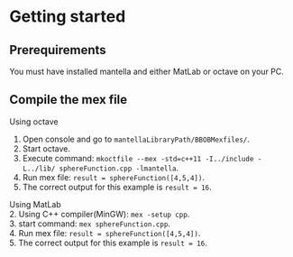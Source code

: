 Getting started
===============
Prerequirements
-------------------
You must have installed mantella and either MatLab or octave on your PC.  

Compile the mex file
------------------------
Using octave  
1. Open console and go to `mantellaLibraryPath/BBOBMexfiles/`.  
2. Start octave.  
3. Execute command: `mkoctfile --mex -std=c++11 -I../include -L../lib/ sphereFunction.cpp -lmantella`.  
4. Run mex file: `result = sphereFunction([4,5,4])`.  
5. The correct output for this example is `result = 16`.  

Using MatLab  
2. Using C++ compiler(MinGW): `mex -setup cpp`.  
3. start command: `mex sphereFunction.cpp`.  
4. Run mex file: `result = sphereFunction([4,5,4])`.  
5. The correct output for this example is `result = 16`.  